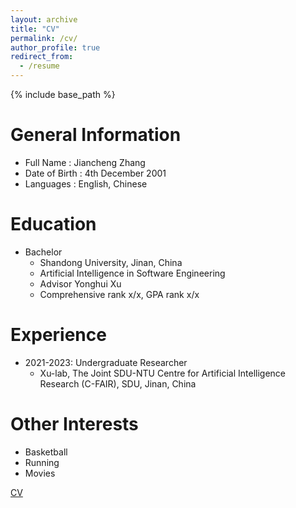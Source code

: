 ```yaml
---
layout: archive
title: "CV"
permalink: /cv/
author_profile: true
redirect_from:
  - /resume
---
```


{% include base_path %}

General Information
======
* Full Name : Jiancheng Zhang
* Date of Birth : 4th December 2001
* Languages : English, Chinese
  
Education
======
* Bachelor
  * Shandong University, Jinan, China
  * Artificial Intelligence in Software Engineering
  * Advisor Yonghui Xu
  * Comprehensive rank x/x, GPA rank x/x


Experience
======
* 2021-2023: Undergraduate Researcher
  * Xu-lab, The Joint SDU-NTU Centre for Artificial Intelligence Research (C-FAIR), SDU, Jinan, China
    


  
Other Interests
======
* Basketball
* Running
* Movies


[CV]('newCV.pdf')
